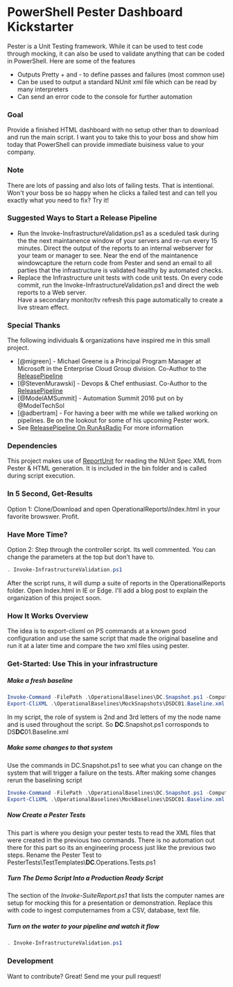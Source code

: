 # PowerShell Pester Dashboard Kickstarter

Pester is a Unit Testing framework. While it can be used to test code through mocking, it can also be used to validate anything that can be coded in PowerShell.  Here are some of the features

  - Outputs Pretty + and - to define passes and failures (most common use)
  - Can be used to output a standard NUnit xml file which can be read by many interpreters
  - Can send an error code to the console for further automation

### Goal
Provide a finished HTML dashboard with no setup other than to download and run the main script.  I want you to take this to your boss and show him today that PowerShell can provide immediate buisiness value to your company. 

### Note
There are lots of passing and also lots of failing tests. That is intentional. Won't your boss be so happy when he clicks a failed test and can tell you exactly what you need to fix? Try it!

### Suggested Ways to Start a Release Pipeline
* Run the Invoke-InsfrastructureValidation.ps1 as a sceduled task during the the next maintanence window of your servers and re-run every 15 minutes. 
Direct the output of the reports to an internal webserver for your team or manager to see. 
Near the end of the maintanence windowcapture the return code from Pester and send an email to all parties that the infrastructure is validated healthy by automated checks.
* Replace the Infrastructure unit tests with code unit tests. On every code commit, run the Invoke-InfrastructureValidation.ps1 and direct the web reports to a Web server.  
Have a secondary monitor/tv refresh this page automatically to create a live stream effect.

### Special Thanks

The following individuals & organizations have inspired me in this small project.

* [@migreen] - Michael Greene is a Principal Program Manager at Microsoft in the Enterprise Cloud Group division. Co-Author to the  [ReleasePipeline](https://msdn.microsoft.com/en-us/powershell/dsc/whitepapers#the-release-pipeline-model)
* [@StevenMurawski] - Devops & Chef enthusiast. Co-Author to the  [ReleasePipeline](https://msdn.microsoft.com/en-us/powershell/dsc/whitepapers#the-release-pipeline-model)
* [@ModelAMSummit] - Automation Summit 2016 put on by @ModelTechSol 
* [@adbertram] - For having a beer with me while we talked working on pipelines. Be on the lookout for some of his upcoming Pester work.
* See [ReleasePipeline On RunAsRadio](http://www.runasradio.com/Shows/Show/469) For more information

### Dependencies
This project makes use of [ReportUnit](http://reportunit.relevantcodes.com/) for reading the NUnit Spec XML from Pester & HTML generation.
It is included in the bin folder and is called during script execution.

###  In 5 Second, Get-Results 
Option 1: Clone/Download and open OperationalReports\Index.html in your favorite browswer.  Profit.

### Have More Time?  
Option 2: Step through the controller script. 
Its well commented.
You can change the parameters at the top but don't have to.
```PowerShell
. Invoke-InfrastructureValidation.ps1
```
After the script runs, it will dump a suite of reports in the OperationalReports folder.
Open Index.html in IE or Edge.
I'll add a blog post to explain the organization of this project soon.

### How It Works Overview
The idea is to export-clixml on PS commands at a known good configuration and use the same script that made the original baseline and run it at a later time and compare the two xml files using pester.

### Get-Started: Use This in your infrastructure
##### Make a fresh baseline
```PowerShell
Invoke-Command -FilePath .\OperationalBaselines\DC.Snapshot.ps1 -Computername $ComputerName |
Export-CliXML .\OperationalBaselines\MockSnapshots\DSDC01.Baseline.xml 
```  
In my script, the role of system is 2nd and 3rd letters of my the node name and is used throughout the script.
So **DC**.Snapshot.ps1 corrosponds to DS**DC**01.Baseline.xml

##### Make some changes to that system
Use the commands in DC.Snapshot.ps1 to see what you can change on the system that will trigger a failure on the tests.
After making some changes rerun the baselining script
```PowerShell
Invoke-Command -FilePath .\OperationalBaselines\DC.Snapshot.ps1 -Computername $ComputerName |
Export-CliXML .\OperationalBaselines\MockBaselines\DSDC01.Baseline.xml 
```
##### Now Create a Pester Tests
This part is where you design your pester tests to read the XML files that were created in the previous two commands.
There is no automation out there for this part so its an engineering process just like the previous two steps.
Rename the Pester Test to PesterTests\TestTemplates\\**DC**.Operations.Tests.ps1

##### Turn The Demo Script Into a Production Ready Script
The section of the *Invoke-SuiteReport.ps1* that lists the computer names are setup for mocking this for a presentation or demonstration. Replace this with code to ingest computernames from a CSV, database, text file.

##### Turn on the water to your pipeline and watch it flow
```PowerShell
. Invoke-InfrastructureValidation.ps1
```

### Development

Want to contribute? Great!
Send me your pull request!  

